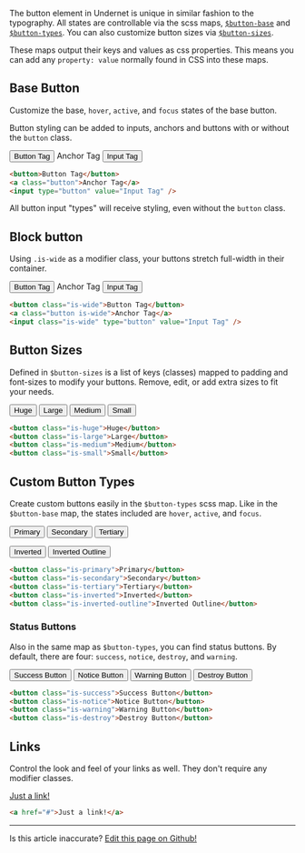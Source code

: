 The button element in Undernet is unique in similar fashion to the typography. All states are controllable via the scss maps, [`$button-base`](/docs/elements/buttons#base-button) and [`$button-types`](/docs/elements/buttons#custom-button-types). You can also customize button sizes via [`$button-sizes`](/docs/elements/buttons#button-sizes).

These maps output their keys and values as css properties. This means you can add any `property: value` normally found in CSS into these maps.

## Base Button

Customize the base, `hover`, `active`, and `focus` states of the base button.

Button styling can be added to inputs, anchors and buttons with or without the `button` class.

<button>Button Tag</button>
<a class="button">Anchor Tag</a>
<input type="button" value="Input Tag" />

```html
<button>Button Tag</button>
<a class="button">Anchor Tag</a>
<input type="button" value="Input Tag" />
```

All button input "types" will receive styling, even without the `button` class.

## Block button

Using `.is-wide` as a modifier class, your buttons stretch full-width in their container.

<button class="is-wide">Button Tag</button>
<a class="button is-wide">Anchor Tag</a>
<input class="is-wide" type="button" value="Input Tag" />

```html
<button class="is-wide">Button Tag</button>
<a class="button is-wide">Anchor Tag</a>
<input class="is-wide" type="button" value="Input Tag" />
```

## Button Sizes

Defined in `$button-sizes` is a list of keys (classes) mapped to padding and font-sizes to modify your buttons. Remove, edit, or add extra sizes to fit your needs.

<button class="is-huge">Huge</button>
<button class="is-large">Large</button>
<button class="is-medium">Medium</button>
<button class="is-small">Small</button>

```html
<button class="is-huge">Huge</button>
<button class="is-large">Large</button>
<button class="is-medium">Medium</button>
<button class="is-small">Small</button>
```

## Custom Button Types

Create custom buttons easily in the `$button-types` scss map. Like in the `$button-base` map, the states included are `hover`, `active`, and `focus`.

<button class="is-primary">Primary</button>
<button class="is-secondary">Secondary</button>
<button class="is-tertiary">Tertiary</button>

<p>
  <div class="inverted-bg">
    <button class="is-inverted">Inverted</button>
    <button class="is-inverted-outline">Inverted Outline</button>
  </div>
</p>

```html
<button class="is-primary">Primary</button>
<button class="is-secondary">Secondary</button>
<button class="is-tertiary">Tertiary</button>
<button class="is-inverted">Inverted</button>
<button class="is-inverted-outline">Inverted Outline</button>
```

### Status Buttons

Also in the same map as `$button-types`, you can find status buttons. By default, there are four: `success`, `notice`, `destroy`, and `warning`.

<button class="is-success">Success Button</button>
<button class="is-notice">Notice Button</button>
<button class="is-warning">Warning Button</button>
<button class="is-destroy">Destroy Button</button>

```html
<button class="is-success">Success Button</button>
<button class="is-notice">Notice Button</button>
<button class="is-warning">Warning Button</button>
<button class="is-destroy">Destroy Button</button>
```

## Links

Control the look and feel of your links as well. They don't require any modifier classes.

<a href="#0">Just a link!</a>

```html
<a href="#">Just a link!</a>
```

<hr />
<p class="has-text-end">Is this article inaccurate? <a href="https://github.com/geotrev/undernet/tree/master/app/docs/buttons.md">Edit this page on Github!</a></p>
